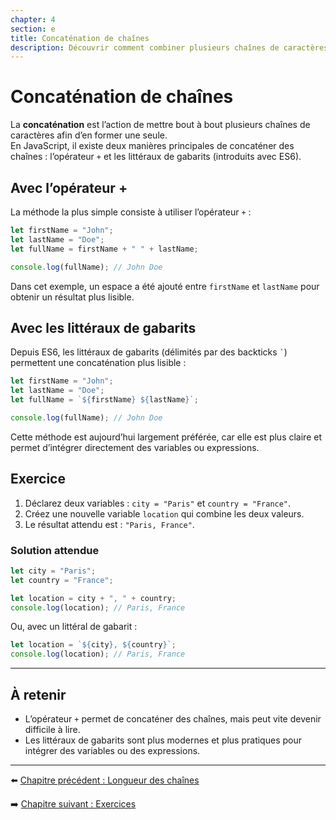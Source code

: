 ```yaml
---
chapter: 4
section: e
title: Concaténation de chaînes
description: Découvrir comment combiner plusieurs chaînes de caractères en JavaScript en utilisant l’opérateur + ou les littéraux de gabarits.
---
```


# Concaténation de chaînes

La **concaténation** est l’action de mettre bout à bout plusieurs chaînes de caractères afin d’en former une seule.  
En JavaScript, il existe deux manières principales de concaténer des chaînes : l’opérateur `+` et les littéraux de gabarits (introduits avec ES6).


## Avec l’opérateur +

La méthode la plus simple consiste à utiliser l’opérateur `+` :

```javascript
let firstName = "John";
let lastName = "Doe";
let fullName = firstName + " " + lastName;

console.log(fullName); // John Doe
```

Dans cet exemple, un espace a été ajouté entre `firstName` et `lastName` pour obtenir un résultat plus lisible.


## Avec les littéraux de gabarits

Depuis ES6, les littéraux de gabarits (délimités par des backticks `` ` ``) permettent une concaténation plus lisible :

```javascript
let firstName = "John";
let lastName = "Doe";
let fullName = `${firstName} ${lastName}`;

console.log(fullName); // John Doe
```

Cette méthode est aujourd’hui largement préférée, car elle est plus claire et permet d’intégrer directement des variables ou expressions.


## Exercice

1. Déclarez deux variables : `city = "Paris"` et `country = "France"`.
2. Créez une nouvelle variable `location` qui combine les deux valeurs.
3. Le résultat attendu est : `"Paris, France"`.


### Solution attendue

```javascript
let city = "Paris";
let country = "France";

let location = city + ", " + country;
console.log(location); // Paris, France
```

Ou, avec un littéral de gabarit :

```javascript
let location = `${city}, ${country}`;
console.log(location); // Paris, France
```

---

## À retenir

* L’opérateur `+` permet de concaténer des chaînes, mais peut vite devenir difficile à lire.
* Les littéraux de gabarits sont plus modernes et plus pratiques pour intégrer des variables ou des expressions.

---

⬅️ [Chapitre précédent : Longueur des chaînes](./d_Longueur.md)

➡️ [Chapitre suivant : Exercices](./f_Exercices.md)

